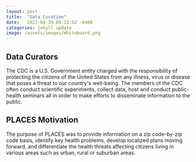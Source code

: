 ```yaml
---
layout: post
title:  "Data Curation"
date:   2022-04-30 09:22:52 -0400
categories: jekyll update
image: /assets/images/Whiteboard.png
---
```


## Data Curators
The CDC is a U.S. Government entity charged with the responsibility of protecting the citizens of the United States from any illness, virus or disease that poses a threat to our country's well-being. The members of the CDC often conduct scientific experiments, collect data, host and conduct public-health seminars all in order to make efforts to disseminate information to the public.

## PLACES Motivation
The purpose of PLACES was to provide information on a zip code-by-zip code basis, identify key health problems, develop localized plans moving forward, and differentiate the health threats affecting citizens living in various areas such as urban, rural or suburban areas.


